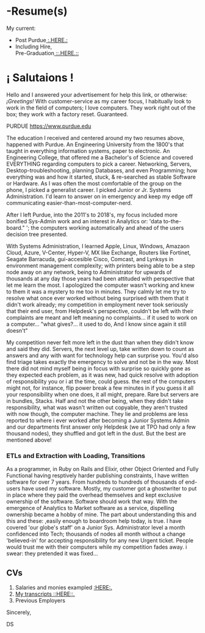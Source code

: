 <h1>-Resume(s)</h1>
<p>
  My current:
</p>
<ul>
<li>Post Purdue<a href='https://github.com/david-c-surbey/help-wanted-answer/blob/work-as/.github/workflows/circa_-E.T.L.s-&-E.L.T.s-_my2023_Resume.pdf', link:true> :.HERE.:
</a>
</li>
<li>Including Hire, <br>
Pre-Graduation<a href='https://github.com/david-c-surbey/help-wanted-answer/blob/work-as/.github/workflows/circa_Win7_my2010_Resume.pdf', link:true> ::.HERE.::
</a>
</li>
</ul>

<h1>¡ Salutaions !</h1>

Hello and I answered your advertisement for help this link, or otherwise: <i>¡Greetings!</i> With customer-service as my career focus, I habitually look to work in the field of computers; I love computers. They work right out of the box; they work with a factory reset. Guaranteed.

PURDUE
https://www.purdue.edu

  The education I received and centered around my two resumes above, happened with Purdue. An Engineering University from the 1800's that taught in everything information systems, paper to electronic. An Engineering College, that offered me a Bachelor's of Science and covered EVERYTHING regarding computers to pick a career. Networking, Servers, Desktop-troubleshooting, planning Databases, and even Programming; how everything was and how it started, stuck, & re-searched as stable Software or Hardware. As I was often the most comfortable of the group on the phone, I picked a generalist career. I picked Junior or Jr. Systems Administration. I'd learn to answer on in emergency and keep my edge off communicating easier-than-most-computer-nerd.

After I left Purdue, into the 2011's to 2018's, my focus included more bonified Sys-Admin work and an interest in Analytics or: 'data to-the-board." '; the computers working automatically and ahead of the users decision tree presented.

With Systems Administration, I learned Apple, Linux, Windows, Amazaon Cloud, Azure, V-Center, Hyper-V, MX like Exchange, Routers like Fortinet, Seagate Barracuda, gui-accesible Cisco, Comcast, and Lynksys in environment management complexity; with printers being able to be a step node away on any network, being to Administrator for upwards of thousands at any day those years had been attituded with perspective that let me learn the most. I apologized the computer wasn't working and knew to them it was a mystery to me too in minutes. They calmly let me try to resolve what once ever worked without being surprised with them that it didn't work already; my competition in employment never took seriously that their end user, from Helpdesk's perspective, couldn't be left with their complaints are meant and left meaning no complaints... if it used to work on a computer... "what gives?... it used to do, And I know since again it still doesn't"

My competition never felt more left in the dust than when they didn't know and said they did. 
Servers, the next level up, take written down to count as answers and any with want for technology help can surprise you. You'd also find triage takes exactly the emergency to solve and not be in the way. Most there did not mind myself being in focus with surprise so quickly gone as they expected each problem, as it was new, had quick resolve with adoption of responsibility you or i at the time, could guess. the rest of the computers might not, for instance, flip power break a few minutes in if you guess it all your responsibility when one does, it all might, prepare. Rare but servers are in bundles, Stacks. Half and not the other being, when they didn't take responsibility, what was wasn't written out copyable, they aren't trusted with now though, the computer machine. They lie and problems are less reported to where i ever worked after becoming a Junior Systems Admin and our departments first answer only Helpdesk (we at TPO had only a few thousand nodes), they shuffled and got left in the dust. But the best are mentioned above!

<h3>ETLs and Extraction with Loading, Transitions</h3>

As a programmer, in Ruby on Rails and Elixir, other Object Oriented and Fully Functional having resptively harder publishing constraints, I have written software for over 7 years. From hundreds to hundreds of thousands of end-users have used my software. Mostly, my customer got a ghostwriter to put in place where they paid the overhead themselves and kept exclusive ownership of the software. Software should work that way. With the emergence of Analytics to Market software as a service, dispelling ownership became a hobby of mine. The part about understanding this and this and these: ,easily enough to boardroom help today, is true. I have covered 'our globe's staff'  on a Junior Sys. Administrator level a month confidenced into Tech; thousands of nodes all month without a change 'believed-in' for accepting responsibility for any new Urgent ticket. People would trust me with their computers while my competition fades away. i swear: they pretended it was fixed...

<h2>CVs</h2>
<ol>
<li>Salaries and monies exampled <a href="https://github.com/david-c-surbey/help-wanted-answer/blob/work-as/.github/workflows/Dollars%24%24_and_monies.txt"> :HERE:.
</li>
<li>My transcripts<a href='https://github.com/david-c-surbey/help-wanted-answer/blob/work-as/.github/workflows/circa_2005-to-2009_purdue_transcripts.pdf', link:true> ::HERE::.
</a>
</li>
<li>Previous Employers<a
</li>
</ol>
 
Sincerely,

DS
